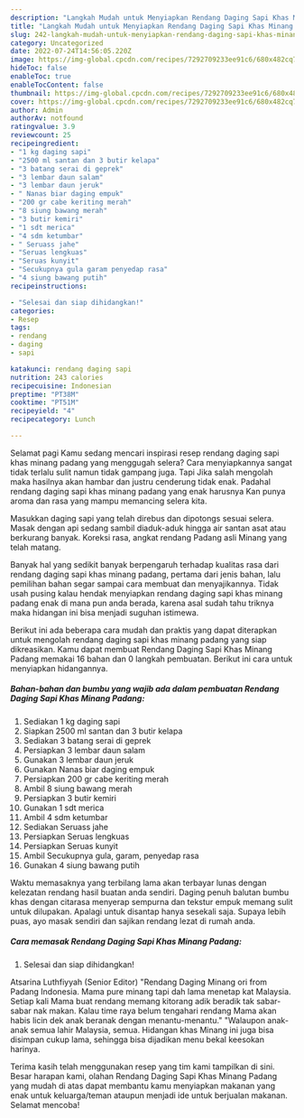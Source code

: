 ```yaml
---
description: "Langkah Mudah untuk Menyiapkan Rendang Daging Sapi Khas Minang Padang Menu Buat lebaran"
title: "Langkah Mudah untuk Menyiapkan Rendang Daging Sapi Khas Minang Padang Menu Buat lebaran"
slug: 242-langkah-mudah-untuk-menyiapkan-rendang-daging-sapi-khas-minang-padang-menu-buat-lebaran
category: Uncategorized
date: 2022-07-24T14:56:05.220Z
image: https://img-global.cpcdn.com/recipes/7292709233ee91c6/680x482cq70/rendang-daging-sapi-khas-minang-padang-foto-resep-utama.jpg
hideToc: false
enableToc: true
enableTocContent: false
thumbnail: https://img-global.cpcdn.com/recipes/7292709233ee91c6/680x482cq70/rendang-daging-sapi-khas-minang-padang-foto-resep-utama.jpg
cover: https://img-global.cpcdn.com/recipes/7292709233ee91c6/680x482cq70/rendang-daging-sapi-khas-minang-padang-foto-resep-utama.jpg
author: Admin
authorAv: notfound
ratingvalue: 3.9
reviewcount: 25
recipeingredient:
- "1 kg daging sapi"
- "2500 ml santan dan 3 butir kelapa"
- "3 batang serai di geprek"
- "3 lembar daun salam"
- "3 lembar daun jeruk"
- " Nanas biar daging empuk"
- "200 gr cabe keriting merah"
- "8 siung bawang merah"
- "3 butir kemiri"
- "1 sdt merica"
- "4 sdm ketumbar"
- " Seruass jahe"
- "Seruas lengkuas"
- "Seruas kunyit"
- "Secukupnya gula garam penyedap rasa"
- "4 siung bawang putih"
recipeinstructions:

- "Selesai dan siap dihidangkan!"
categories:
- Resep
tags:
- rendang
- daging
- sapi

katakunci: rendang daging sapi 
nutrition: 243 calories
recipecuisine: Indonesian
preptime: "PT38M"
cooktime: "PT51M"
recipeyield: "4"
recipecategory: Lunch

---
```



Selamat pagi Kamu sedang mencari inspirasi resep rendang daging sapi khas minang padang yang menggugah selera? Cara menyiapkannya sangat tidak terlalu sulit namun tidak gampang juga. Tapi Jika salah mengolah maka hasilnya akan hambar dan justru cenderung tidak enak. Padahal rendang daging sapi khas minang padang yang enak harusnya Kan punya aroma dan rasa yang mampu memancing selera kita.


Masukkan daging sapi yang telah direbus dan dipotongs sesuai selera. Masak dengan api sedang sambil diaduk-aduk hingga air santan asat atau berkurang banyak. Koreksi rasa, angkat rendang Padang asli Minang yang telah matang.

Banyak hal yang sedikit banyak berpengaruh terhadap kualitas rasa dari rendang daging sapi khas minang padang, pertama dari jenis bahan, lalu pemilihan bahan segar sampai cara membuat dan menyajikannya. Tidak usah pusing kalau hendak menyiapkan rendang daging sapi khas minang padang enak di mana pun anda berada, karena asal sudah tahu triknya maka hidangan ini bisa menjadi suguhan istimewa.


Berikut ini ada beberapa cara mudah dan praktis yang dapat diterapkan untuk mengolah rendang daging sapi khas minang padang yang siap dikreasikan. Kamu dapat membuat Rendang Daging Sapi Khas Minang Padang memakai 16 bahan dan 0 langkah pembuatan. Berikut ini cara untuk menyiapkan hidangannya.

<!--inarticleads1-->

##### Bahan-bahan dan bumbu yang wajib ada dalam pembuatan Rendang Daging Sapi Khas Minang Padang:

1. Sediakan 1 kg daging sapi
1. Siapkan 2500 ml santan dan 3 butir kelapa
1. Sediakan 3 batang serai di geprek
1. Persiapkan 3 lembar daun salam
1. Gunakan 3 lembar daun jeruk
1. Gunakan  Nanas biar daging empuk
1. Persiapkan 200 gr cabe keriting merah
1. Ambil 8 siung bawang merah
1. Persiapkan 3 butir kemiri
1. Gunakan 1 sdt merica
1. Ambil 4 sdm ketumbar
1. Sediakan  Seruass jahe
1. Persiapkan Seruas lengkuas
1. Persiapkan Seruas kunyit
1. Ambil Secukupnya gula, garam, penyedap rasa
1. Gunakan 4 siung bawang putih


Waktu memasaknya yang terbilang lama akan terbayar lunas dengan kelezatan rendang hasil buatan anda sendiri. Daging penuh balutan bumbu khas dengan citarasa menyerap sempurna dan tekstur empuk memang sulit untuk dilupakan. Apalagi untuk disantap hanya sesekali saja. Supaya lebih puas, ayo masak sendiri dan sajikan rendang lezat di rumah anda. 

<!--inarticleads2-->

##### Cara memasak Rendang Daging Sapi Khas Minang Padang:


1. Selesai dan siap dihidangkan!

Atsarina Luthfiyyah (Senior Editor) &#34;Rendang Daging Minang ori from Padang Indonesia. Mama pure minang tapi dah lama menetap kat Malaysia. Setiap kali Mama buat rendang memang kitorang adik beradik tak sabar-sabar nak makan. Kalau time raya belum tengahari rendang Mama akan habis licin dek anak beranak dengan menantu-menantu.&#34; &#34;Walaupon anak-anak semua lahir Malaysia, semua. Hidangan khas Minang ini juga bisa disimpan cukup lama, sehingga bisa dijadikan menu bekal keesokan harinya. 

Terima kasih telah menggunakan resep yang tim kami tampilkan di sini. Besar harapan kami, olahan Rendang Daging Sapi Khas Minang Padang yang mudah di atas dapat membantu kamu menyiapkan makanan yang enak untuk keluarga/teman ataupun menjadi ide untuk berjualan makanan. Selamat mencoba!
